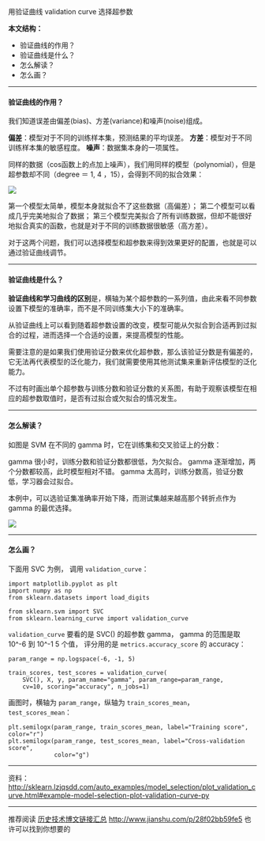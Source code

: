 用验证曲线 validation curve 选择超参数

**本文结构：**

- 验证曲线的作用？
- 验证曲线是什么？
- 怎么解读？
- 怎么画？

---

#### **验证曲线的作用？**

我们知道误差由偏差(bias)、方差(variance)和噪声(noise)组成。

**偏差**：模型对于不同的训练样本集，预测结果的平均误差。
**方差**：模型对于不同训练样本集的敏感程度。
**噪声**：数据集本身的一项属性。

同样的数据（cos函数上的点加上噪声），我们用同样的模型（polynomial），但是超参数却不同（degree ＝ 1, 4 ，15），会得到不同的拟合效果：

![](http://upload-images.jianshu.io/upload_images/1667471-334a7c1225c5147f.png?imageMogr2/auto-orient/strip%7CimageView2/2/w/1240)

第一个模型太简单，模型本身就拟合不了这些数据（高偏差）；
第二个模型可以看成几乎完美地拟合了数据；
第三个模型完美拟合了所有训练数据，但却不能很好地拟合真实的函数，也就是对于不同的训练数据很敏感（高方差）。

对于这两个问题，我们可以选择模型和超参数来得到效果更好的配置，也就是可以通过验证曲线调节。

---

#### **验证曲线是什么？**

**验证曲线和学习曲线的区别**是，横轴为某个超参数的一系列值，由此来看不同参数设置下模型的准确率，而不是不同训练集大小下的准确率。

从验证曲线上可以看到随着超参数设置的改变，模型可能从欠拟合到合适再到过拟合的过程，进而选择一个合适的设置，来提高模型的性能。

需要注意的是如果我们使用验证分数来优化超参数，那么该验证分数是有偏差的，它无法再代表模型的泛化能力，我们就需要使用其他测试集来重新评估模型的泛化能力。

不过有时画出单个超参数与训练分数和验证分数的关系图，有助于观察该模型在相应的超参数取值时，是否有过拟合或欠拟合的情况发生。


---

#### **怎么解读？**

如图是 SVM 在不同的 gamma 时，它在训练集和交叉验证上的分数：

gamma 很小时，训练分数和验证分数都很低，为欠拟合。
gamma 逐渐增加，两个分数都较高，此时模型相对不错。
gamma 太高时，训练分数高，验证分数低，学习器会过拟合。

本例中，可以选验证集准确率开始下降，而测试集越来越高那个转折点作为 gamma 的最优选择。

![](http://upload-images.jianshu.io/upload_images/1667471-bd2fd6200858c457.png?imageMogr2/auto-orient/strip%7CimageView2/2/w/1240)


---

#### **怎么画？**

下面用 SVC 为例，
调用 `validation_curve`：

```
import matplotlib.pyplot as plt
import numpy as np
from sklearn.datasets import load_digits

from sklearn.svm import SVC
from sklearn.learning_curve import validation_curve
```

`validation_curve` 要看的是 SVC() 的超参数 gamma，
gamma 的范围是取 10^-6 到 10^-1 5 个值，
评分用的是 `metrics.accuracy_score` 的 accuracy：

```
param_range = np.logspace(-6, -1, 5)
```

```
train_scores, test_scores = validation_curve(
    SVC(), X, y, param_name="gamma", param_range=param_range,
    cv=10, scoring="accuracy", n_jobs=1)
```

画图时，横轴为 `param_range`，纵轴为 `train_scores_mean`，`test_scores_mean`：

```
plt.semilogx(param_range, train_scores_mean, label="Training score", color="r")
plt.semilogx(param_range, test_scores_mean, label="Cross-validation score",
             color="g")
```

---

资料：
http://sklearn.lzjqsdd.com/auto_examples/model_selection/plot_validation_curve.html#example-model-selection-plot-validation-curve-py

---
推荐阅读 [历史技术博文链接汇总](http://www.jianshu.com/p/28f02bb59fe5)
http://www.jianshu.com/p/28f02bb59fe5
也许可以找到你想要的